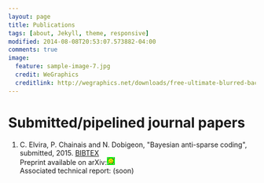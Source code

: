 ```yaml
---
layout: page
title: Publications
tags: [about, Jekyll, theme, responsive]
modified: 2014-08-08T20:53:07.573882-04:00
comments: true
image:
  feature: sample-image-7.jpg
  credit: WeGraphics
  creditlink: http://wegraphics.net/downloads/free-ultimate-blurred-background-pack/
---
```


# Submitted/pipelined journal papers

1. C. Elvira, P. Chainais and N. Dobigeon, "Bayesian anti-sparse coding", submitted, 2015. [BIBTEX](../bibtex/Elvira_2015sub.bib) <br/>
Preprint available on arXiv:[![arXiv](../images/arxiv_icon.png)](../pdf/Elvira_2015sub.pdf) <br/>
Associated technical report: (soon)